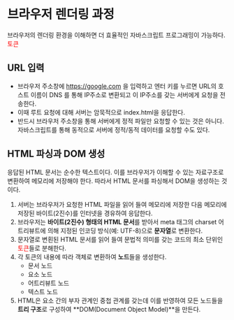 # 브라우저 렌더링 과정
브라우저의 렌더링 환경을 이해하면 더 효율적인 자바스크립트 프로그래밍이 가능하다.<span style="color:red">토큰</span>

## URL 입력
 - 브라우저 주소창에 https://google.com 을 입력하고 엔터 키를 누르면 URL의 호스트 이름이 DNS 를 통해 IP주소로 변환되고 이 IP주소를 갖는 서버에게 요청을 전송한다.
 - 이때 루트 요청에 대해 서버는 암묵적으로 index.html을 응답한다.
 - 반드시 브라우저 주소창을 통해 서버에게 정적 파일만 요청할 수 있는 것은 아니다. 자바스크립트를 통해 동적으로 서버에 정적/동적 데이터를 요청할 수도 있다.

## HTML 파싱과 DOM 생성
응답된 HTML 문서는 순수한 텍스트이다. 이를 브라우저가 이해할 수 있는 자료구조로 변환하여 메모리에 저장해야 한다. 따라서 HTML 문서를 파싱해서 DOM을 생성하는 것이다.

1. 서버는 브라우저가 요청한 HTML 파일을 읽어 들여 메모리에 저장한 다음 메모리에 저장된 바이트(2진수)를 인터넷을 경유하여 응답한다.
2. 브라우저는 **바이트(2진수) 형태의 HTML 문서**를 받아서 meta 태그의 charset 어트리뷰트에 의해 지정된 인코딩 방식(예: UTF-8)으로 **문자열**로 변환한다.
3. 문자열로 변횐된 HTML 문서를 읽어 들여 문법적 의미를 갖는 코드의 최소 단위인 <span style="color:red">토큰</span>들로 분해한다.
4. 각 토큰의 내용에 따라 객체로 변환하여 **노드**들을 생성한다.
   - 문서 노드
   - 요소 노드
   - 어트리뷰트 노드
   - 텍스트 노드
5. HTML은 요소 간의 부자 관계인 중첩 관계를 갖는데 이를 반영하여 모든 노드들을 **트리 구조**로 구성하여 **DOM(Document Object Model)**을 만든다.

